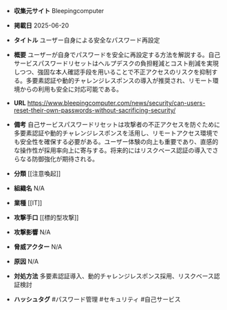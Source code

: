 - **収集元サイト**
Bleepingcomputer

- **掲載日**
2025-06-20

- **タイトル**
ユーザー自身による安全なパスワード再設定

- **概要**
ユーザーが自身でパスワードを安全に再設定する方法を解説する。自己サービスパスワードリセットはヘルプデスクの負担軽減とコスト削減を実現しつつ、強固な本人確認手段を用いることで不正アクセスのリスクを抑制する。多要素認証や動的チャレンジレスポンスの導入が推奨され、リモート環境からの利用も安全に対応可能である。

- **URL**
https://www.bleepingcomputer.com/news/security/can-users-reset-their-own-passwords-without-sacrificing-security/

- **備考**
自己サービスパスワードリセットは攻撃者の不正アクセスを防ぐために多要素認証や動的チャレンジレスポンスを活用し、リモートアクセス環境でも安全性を確保する必要がある。ユーザー体験の向上も重要であり、直感的な操作性が採用率向上に寄与する。将来的にはリスクベース認証の導入でさらなる防御強化が期待される。

- **分類**
[[注意喚起]]

- **組織名**
N/A

- **業種**
[[IT]]

- **攻撃手口**
[[標的型攻撃]]

- **攻撃影響**
N/A

- **脅威アクター**
N/A

- **原因**
N/A

- **対処方法**
多要素認証導入、動的チャレンジレスポンス採用、リスクベース認証検討

- **ハッシュタグ**
#パスワード管理 #セキュリティ #自己サービス
